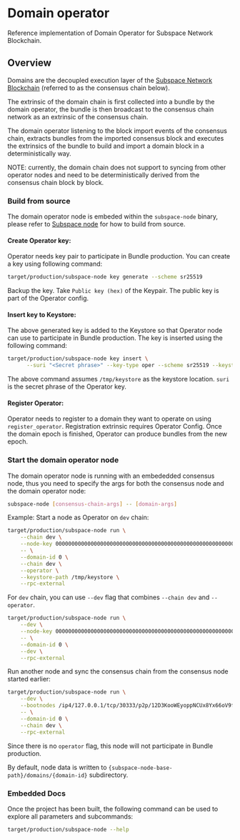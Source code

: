 # Domain operator

Reference implementation of Domain Operator for Subspace Network Blockchain.

## Overview

Domains are the decoupled execution layer of the [Subspace Network Blockchain](https://subspace.network) (referred to as the consensus chain below).

The extrinsic of the domain chain is first collected into a bundle by the domain operator, the bundle is then broadcast to the consensus chain network as an extrinsic of the consensus chain.

The domain operator listening to the block import events of the consensus chain, extracts bundles from the imported consensus block and executes the extrinsics of the bundle to build and import a domain block in a deterministically way.

NOTE: currently, the domain chain does not support to syncing from other operator nodes and need to be deterministically derived from the consensus chain block by block.

### Build from source

The domain operator node is embeded within the `subspace-node` binary, please refer to [Subspace node](../crates/subspace-node/README.md) for how to build from source.

#### Create Operator key:
Operator needs key pair to participate in Bundle production.
You can create a key using following command:
```bash
target/production/subspace-node key generate --scheme sr25519
```

Backup the key. Take `Public key (hex)` of the Keypair. The public key is part of the Operator config.

#### Insert key to Keystore:
The above generated key is added to the Keystore so that Operator node can use to participate in Bundle production.
The key is inserted using the following command:
```bash
target/production/subspace-node key insert \
      --suri "<Secret phrase>" --key-type oper --scheme sr25519 --keystore-path /tmp/keystore
```
The above command assumes `/tmp/keystore` as the keystore location.
`suri` is the secret phrase of the Operator key.

#### Register Operator:
Operator needs to register to a domain they want to operate on using `register_operator`. Registration extrinsic requires Operator Config.
Once the domain epoch is finished, Operator can produce bundles from the new epoch.

### Start the domain operator node

The domain operator node is running with an embededded consensus node, thus you need to specify the args for both the consensus node and the domain operator node:

```bash
subspace-node [consensus-chain-args] -- [domain-args]
```

Example:
Start a node as Operator on `dev` chain:
```bash
target/production/subspace-node run \
    --chain dev \
    --node-key 0000000000000000000000000000000000000000000000000000000000000001 \
    -- \
    --domain-id 0 \
    --chain dev \
    --operator \
    --keystore-path /tmp/keystore \
    --rpc-external
```

For `dev` chain, you can use `--dev` flag that combines `--chain dev` and `--operator`.
```bash
target/production/subspace-node run \
    --dev \
    --node-key 0000000000000000000000000000000000000000000000000000000000000001 \
    -- \
    --domain-id 0 \
    --dev \
    --rpc-external
```

Run another node and sync the consensus chain from the consensus node started earlier:
```bash
target/production/subspace-node run \
    --dev \
    --bootnodes /ip4/127.0.0.1/tcp/30333/p2p/12D3KooWEyoppNCUx8Yx66oV9fJnriXwCcXwDDUA2kj6vnc6iDEp \
    -- \
    --domain-id 0 \
    --chain dev \
    --rpc-external
```
Since there is no `operator` flag, this node will not participate in Bundle production.

By default, node data is written to `{subspace-node-base-path}/domains/{domain-id}` subdirectory.

### Embedded Docs

Once the project has been built, the following command can be used to explore all parameters and subcommands:

```bash
target/production/subspace-node --help
```
